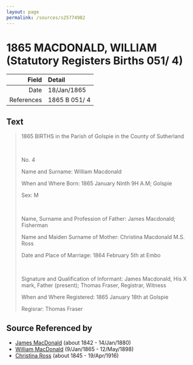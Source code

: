 ```yaml
---
layout: page
permalink: /sources/s25774982
---
```


# 1865 MACDONALD, WILLIAM (Statutory Registers Births 051/ 4)

Field | Detail
---:|:---
Date | 18/Jan/1865
References | 1865 B 051/ 4

## Text

> 1865 BIRTHS in the Parish of Golspie in the County of Sutherland
>
> <br/>
>
> No. 4
>
> Name and Surname: William Macdonald
>
> When and Where Born: 1865 January Ninth 9H A.M; Golspie
>
> Sex: M
>
> <br/>
>
> Name, Surname and Profession of Father: James Macdonald; Fisherman
>
> Name and Maiden Surname of Mother: Christina Macdonald M.S. Ross
>
> Date and Place of Marriage: 1864 February 5th at Embo
>
> <br/>
>
> Signature and Qualification of Informant: James Macdonald, His X mark, Father (present); Thomas Fraser, Registrar, Witness
>
> When and Where Registered: 1865 January 18th at Golspie
>
> Regisrar: Thomas Fraser
>

## Source Referenced by

* [James MacDonald](../people/@74881641@-james-macdonald-b1842-d1880-1-14.md) (about 1842 - 14/Jan/1880)
* [William MacDonald](../people/@76505641@-william-macdonald-b1865-1-9-d1898-5-12.md) (9/Jan/1865 - 12/May/1898)
* [Christina Ross](../people/@81183416@-christina-ross-b1845-d1916-4-19.md) (about 1845 - 19/Apr/1916)
